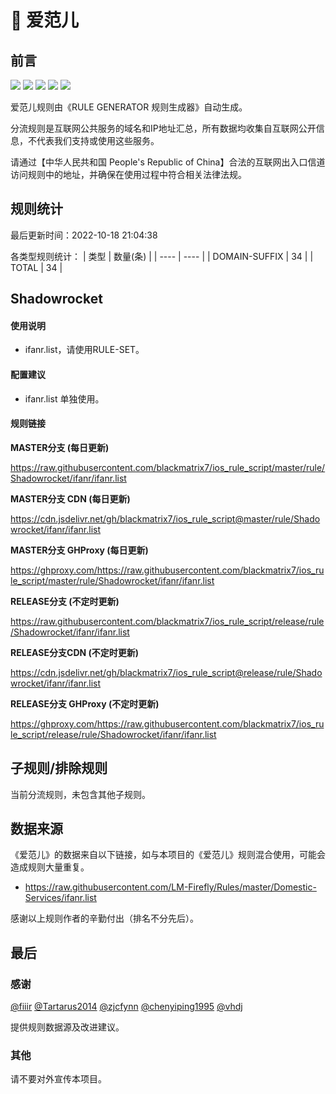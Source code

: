 # 🧸 爱范儿

## 前言

![](https://shields.io/badge/-移除重复规则-ff69b4) ![](https://shields.io/badge/-DOMAIN与DOMAIN--SUFFIX合并-green) ![](https://shields.io/badge/-DOMAIN--SUFFIX间合并-critical) ![](https://shields.io/badge/-DOMAIN--SUFFIX与DOMAIN--KEYWORD合并-blue) ![](https://shields.io/badge/-IP--CIDR(6)合并-blueviolet) 

爱范儿规则由《RULE GENERATOR 规则生成器》自动生成。

分流规则是互联网公共服务的域名和IP地址汇总，所有数据均收集自互联网公开信息，不代表我们支持或使用这些服务。

请通过【中华人民共和国 People's Republic of China】合法的互联网出入口信道访问规则中的地址，并确保在使用过程中符合相关法律法规。

## 规则统计

最后更新时间：2022-10-18 21:04:38

各类型规则统计：
| 类型 | 数量(条)  | 
| ---- | ----  |
| DOMAIN-SUFFIX | 34  | 
| TOTAL | 34  | 


## Shadowrocket 

#### 使用说明
- ifanr.list，请使用RULE-SET。

#### 配置建议
- ifanr.list 单独使用。

#### 规则链接
**MASTER分支 (每日更新)**

https://raw.githubusercontent.com/blackmatrix7/ios_rule_script/master/rule/Shadowrocket/ifanr/ifanr.list

**MASTER分支 CDN (每日更新)**

https://cdn.jsdelivr.net/gh/blackmatrix7/ios_rule_script@master/rule/Shadowrocket/ifanr/ifanr.list

**MASTER分支 GHProxy (每日更新)**

https://ghproxy.com/https://raw.githubusercontent.com/blackmatrix7/ios_rule_script/master/rule/Shadowrocket/ifanr/ifanr.list

**RELEASE分支 (不定时更新)**

https://raw.githubusercontent.com/blackmatrix7/ios_rule_script/release/rule/Shadowrocket/ifanr/ifanr.list

**RELEASE分支CDN (不定时更新)**

https://cdn.jsdelivr.net/gh/blackmatrix7/ios_rule_script@release/rule/Shadowrocket/ifanr/ifanr.list

**RELEASE分支 GHProxy (不定时更新)**

https://ghproxy.com/https://raw.githubusercontent.com/blackmatrix7/ios_rule_script/release/rule/Shadowrocket/ifanr/ifanr.list

## 子规则/排除规则


当前分流规则，未包含其他子规则。

## 数据来源

《爱范儿》的数据来自以下链接，如与本项目的《爱范儿》规则混合使用，可能会造成规则大量重复。

- https://raw.githubusercontent.com/LM-Firefly/Rules/master/Domestic-Services/ifanr.list


感谢以上规则作者的辛勤付出（排名不分先后）。

## 最后

### 感谢

[@fiiir](https://github.com/fiiir) [@Tartarus2014](https://github.com/Tartarus2014) [@zjcfynn](https://github.com/zjcfynn) [@chenyiping1995](https://github.com/chenyiping1995) [@vhdj](https://github.com/vhdj)

提供规则数据源及改进建议。

### 其他

请不要对外宣传本项目。